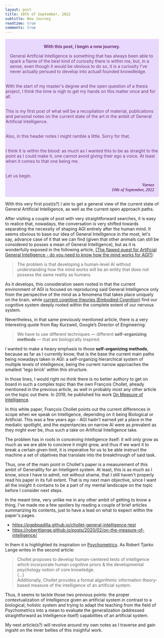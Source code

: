 ```yaml
---
layout: post
title: 10th of September, 2022
subtitle: New Journey 
readtime: true
comments: true
---
```



<div class="warning" style='padding:0.1em; background-color:#E9D8FD; color:#69337A'>
<span>
<p style='margin-top:1em; text-align:center'>
<b>With this post, I begin a new journey.</b></p>
<p style='margin-left:1em;'>
 General Artificial Intelligence is something that has always been able to spark a flame of the best kind of curiosity there is within me, but, in a sense, 
 even though it would be obvious to do so, it is a curiosity I've never actually persued to develop into actuall founded knowdledge.<br/><br/>
 
 With the start of my master's degree and the open question of a thesis project, I think the time is nigh to get my hands on this matter once and for all.<br/><br/>
 
 This is my first post of what will be a recopilation of material, publications and personal notes on the current state of the art in the ambit of General 
 Artificial Intelligence.<br/><br/>
 
 Also, in this header notes I might ramble a little. Sorry for that.<br/><br/>
 
 I think it is within the blood: as much as I wanted this to be as straight to the point as I could make it, one cannot avoid giving their ego a voice. 
 At least when it comes to that one being me.<br/><br/>
 
 Let us begin.<br/>
</p>
<p style='margin-bottom:1em; margin-right:1em; text-align:right; font-family:Georgia'> 
 <b><i>Varnez<br/>10th of September, 2022</i></b>
</p>
</span>
</div>


With this very first post(s?) I aim to get a general view of the current state of General Artificial Intelligence, as well as the current open approach paths.

After visiting a couple of post with very straightforward searches, it is easy to realice that, nowadays, the conversation is very shifted towards separating 
the necessity of shaping AGI entirely after the human mind. It seems obvious to base our idea of General Intelligence in the most, let's say, advance case of 
it that we can find (given that other animals can still be considered to posses a mean of General Intelligence), but as it is wonderfully exposed in the following 
article, [(The flawed quest for Artificial General Intelligence - do you need to know how the mind works for AGI?)](https://diginomica.com/flawed-quest-artificial-general-intelligence-do-you-need-know-how-mind-works-agi): 

> The problem is that developing a human-level AI without understanding how the mind works will be an entity that does not possess the same reality as humans.

As it develops, this consideration seem rooted in that the current environment of AGI is focused on reproducing said General Intelligence only from the perspective of 
the mind as a fenomena that takes place uniquely on the brain, while [current cognitive theories (Embodied Cognition)](https://en.wikipedia.org/wiki/Embodied_cognition) find our cognitive system deeply rooted within the complete extent of 
our nervous system.

Nevertheless, in that same previously mentioned article, there is a very interesting quote from Ray Kurzweil, Google’s Director of Engineering:

> We have to use different techniques — different **self-organizing methods** — that are biologically inspired.

I wanted to make a heavy emphasis to those **self-organizing methods**, because as far as I currently know, that is the base the current main paths being nowadays 
taken in AGI: a self-organizig hierarchical system of multiple levels of intelligence, being the current narrow approaches the smallest 'lego brick' within this 
structure.

In those lines, I would right no think there is no better authory to get on board in such a complex topic than the own François Chollet, already mentioned in the 
previous article, as well in probably most any other article on the topic out there. In 2019, he published his work [On Measure of Intelligence](https://arxiv.org/abs/1911.01547).

In this white paper, François Chollet points out the current differences in scope when we speak on Intelligence, depending on it being Biological or Artificial. This
was a few years ago - AGI hadn't earned yet a place in the mediatic spotlight, and the expentancies on narrow AI were as prevalent as they might ever be, thus such a
take on Artificial Intelligence take.

The problem has in roots in conceiving Intelligence itself: it will only grow as much as we are able to concieve it might grow, and thus if we want it to break a 
certain given limit, it is imperative for us to be able instruct the machine a set of objetives that translate into the breakthrough of said task.

Thus, one of the main point in Chollet's paper is a measurement of this ambit of Generallity for an Intelligent system. At least, this is as much as I know, since I 
have to admit, not without shame, that I still haven't properly read his paper in its full extent. That is my next main objective, since I want all the insight it 
contains to be a part of my mental landscape on the topic before I consider next steps.

In the meant time, very unlike me in any other ambit of getting to know a thing, I've made me a few spoilers by reading a couple of brief articles summarizing its 
contents, just to have a lead on what to expect within the paper's pages.

- https://pgpbpadilla.github.io/chollet-general-intelligence-test
- https://roberttlange.github.io/posts/2020/02/on-the-measure-of-intelligence/

In them it is highlighted its inspiration on [Psychometrics](https://en.wikipedia.org/wiki/Psychometrics). As Robert Tjarko Lange writes in the second article:

> Chollet proposes to develop human-centered tests of intelligence which incorporate human cognitive priors & the developmental psychology notion of core knowledge.<br/> (...) <br/>Additionally, Chollet provides a formal algorithmic information theory-based measure of the intelligence of an artificial system.

Thus, it seems to tackle those two previous points: the proper contextualization of Intelligence given an artificial system in contrast to a biological, holistic
system and trying to adapt the teaching from the field of Psychometrics into a mean to evaluate the generalization (addressed straightforward as Intelligence itself)
capabilities of an artificial system.

My next article(s?) will revolve around my own notes as I traverse and gain ingisht on the inner bellies of this insighful work.
